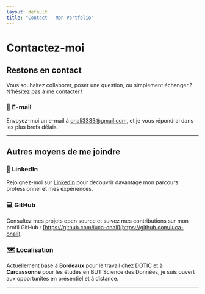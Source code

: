 ```yaml
---
layout: default
title: "Contact - Mon Portfolio"
---
```


# Contactez-moi

## Restons en contact

Vous souhaitez collaborer, poser une question, ou simplement échanger ? N’hésitez pas à me contacter !

### 📧 E-mail  
Envoyez-moi un e-mail à [onali3333@gmail.com](mailto:onali3333@gmail.com), et je vous répondrai dans les plus brefs délais.

---

## Autres moyens de me joindre

### 💼 LinkedIn  
Rejoignez-moi sur [LinkedIn](https://www.linkedin.com/in/l%C3%B9ca-onali-779ab9253/) pour découvrir davantage mon parcours professionnel et mes expériences.

### 💻 GitHub  
Consultez mes projets open source et suivez mes contributions sur mon profil GitHub : [https://github.com/luca-onali](https://github.com/luca-onali).

### 🗺️ Localisation  
Actuellement basé à **Bordeaux** pour le travail chez DOTIC et à **Carcassonne** pour les études en BUT Science des Données, je suis ouvert aux opportunités en présentiel et à distance.

---

